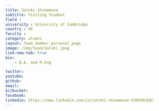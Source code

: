 ```yaml
---
title: Satoki Shimamune
subtitle: Visiting Student
field : 
university : University of Cambridge
country : UK
faculty : 
category: alumni
layout: team_member_personal_page
image: /img/team/Satoki.jpeg
link-new-tab: true
bio:
    - B.A. and M.Eng 

twitter: 
youtube: 
github: 
email: 
bitbucket: 
facebook: 
linkedin: https://www.linkedin.com/in/satoki-shimamune-5305881b8/
---
```


<!-- ## ANPL Publications:

{% bibliography -q @*[author ~= \bLevy-Or\b] --group_by none --order descending %}
 -->
